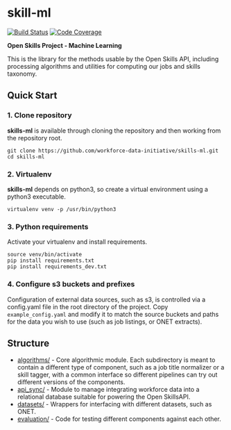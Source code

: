 skill-ml
=========

[![Build Status](https://travis-ci.org/workforce-data-initiative/skills-ml.svg?branch=master)](https://travis-ci.org/workforce-data-initiative/skills-ml)
[![Code Coverage](https://codecov.io/gh/workforce-data-initiative/skills-ml/branch/master/graph/badge.svg)](https://codecov.io/gh/workforce-data-initiative/skills-ml)

**Open Skills Project - Machine Learning**

This is the library for the methods usable by the Open Skills API, including processing algorithms and utilities for computing our jobs and skills taxonomy.



Quick Start
-----------
### 1. Clone repository
**skills-ml** is available through cloning the repository and then working from the repository root.

    git clone https://github.com/workforce-data-initiative/skills-ml.git 
    cd skills-ml 

### 2. Virtualenv
**skills-ml** depends on python3, so create a virtual environment using a python3 executable.

    virtualenv venv -p /usr/bin/python3
    
### 3. Python requirements
Activate your virtualenv and install requirements.

	source venv/bin/activate 
	pip install requirements.txt 
	pip install requirements_dev.txt

### 4. Configure s3 buckets and prefixes
Configuration of external data sources, such as s3, is controlled via a config.yaml file in the root directory of the project. Copy `example_config.yaml` and modify it to match the source buckets and paths for the data you wish to use (such as job listings, or ONET extracts).

Structure
----------
- [algorithms/](https://github.com/workforce-data-initiative/skills-ml/tree/documentation/skills_ml/algorithms) - Core algorithmic module. Each subdirectory is meant to contain a different type of component, such as a job title normalizer or a skill tagger, with a common interface so different pipelines can try out different versions of the components.
- [api_sync/](https://github.com/workforce-data-initiative/skills-ml/tree/documentation/skills_ml/api_sync) - Module to manage integrating workforce data into a relational database suitable for powering the Open SkillsAPI.
- [datasets/](https://github.com/workforce-data-initiative/skills-ml/tree/documentation/skills_ml/datasets) - Wrappers for interfacing with different datasets, such as ONET.
- [evaluation/](https://github.com/workforce-data-initiative/skills-ml/tree/documentation/skills_ml/evaluation) - Code for testing different components against each other.